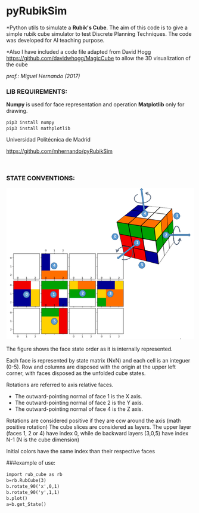 # pyRubikSim

*Python utils to simulate a **Rubik's Cube**. The aim of this code is to give a simple rubik cube simulator to test Discrete Planning Techniques.
The code was developed for AI teaching purpose.

*Also I have included a code file adapted from David Hogg <https://github.com/davidwhogg/MagicCube> to allow the 3D visualization of the cube

*prof.: Miguel Hernando (2017)*

### LIB REQUIREMENTS: 
**Numpy** is used for face representation and operation **Matplotlib** only for drawing.
```
pip3 install numpy
pip3 install mathplotlib
```



Universidad Politécnica de Madrid


<https://github.com/mhernando/pyRubikSim>

 
### STATE CONVENTIONS:

![Image of rubik](images/conventions.png)

The figure shows the face state order as it is internally represented.

Each face is represented by state matrix (NxN) and each cell is an integuer (0-5).
Row and columns are disposed with the origin at the upper left corner, with faces disposed as the unfolded cube states.

Rotations are referred to axis relative faces.
- The outward-pointing normal of face 1 is the X axis.
- The outward-pointing normal of face 2 is the Y axis.
- The outward-pointing normal of face 4 is the Z axis.

Rotations are considered positive if they are ccw around the axis (math positive rotation)
The  cube slices are considered as layers. The upper layer (faces 1, 2 or 4) have index 0, while de
backward layers (3,0,5) have index N-1 (N is the cube dimension)

Initial colors have the same index than their respective faces

###example of use:
```
import rub_cube as rb
b=rb.RubCube(3)
b.rotate_90('x',0,1)
b.rotate_90('y',1,1)
b.plot()
a=b.get_State()
```